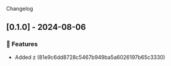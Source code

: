 Changelog
## [0.1.0] - 2024-08-06

### :rocket: Features

- Added z (81e9c6dd8728c5467b949ba5a6026197b65c3330)

